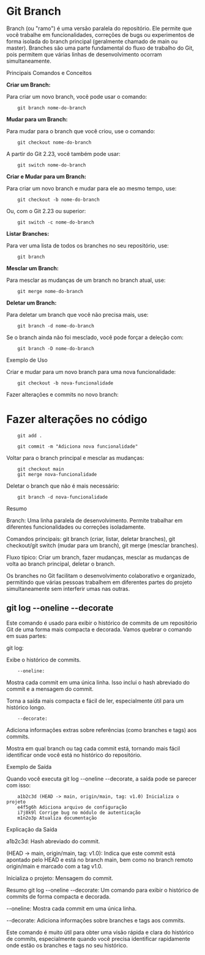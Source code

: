# Git Branch

Branch (ou "ramo") é uma versão paralela do repositório. Ele permite que você trabalhe em funcionalidades, correções de bugs ou experimentos de forma isolada do branch principal (geralmente chamado de main ou master). Branches são uma parte fundamental do fluxo de trabalho do Git, pois permitem que várias linhas de desenvolvimento ocorram simultaneamente.

Principais Comandos e Conceitos

**Criar um Branch:**

Para criar um novo branch, você pode usar o comando:

        git branch nome-do-branch


**Mudar para um Branch:**

Para mudar para o branch que você criou, use o comando:

        git checkout nome-do-branch

A partir do Git 2.23, você também pode usar:

        git switch nome-do-branch


**Criar e Mudar para um Branch:**

Para criar um novo branch e mudar para ele ao mesmo tempo, use:

        git checkout -b nome-do-branch

Ou, com o Git 2.23 ou superior:

        git switch -c nome-do-branch


**Listar Branches:**

Para ver uma lista de todos os branches no seu repositório, use:

        git branch



**Mesclar um Branch:**

Para mesclar as mudanças de um branch no branch atual, use:

        git merge nome-do-branch


**Deletar um Branch:**

Para deletar um branch que você não precisa mais, use:

        git branch -d nome-do-branch

Se o branch ainda não foi mesclado, você pode forçar a deleção com:

        git branch -D nome-do-branch



Exemplo de Uso

Criar e mudar para um novo branch para uma nova funcionalidade:

        git checkout -b nova-funcionalidade

Fazer alterações e commits no novo branch:

# Fazer alterações no código

        git add .

        git commit -m "Adiciona nova funcionalidade"

Voltar para o branch principal e mesclar as mudanças:


        git checkout main
        git merge nova-funcionalidade

Deletar o branch que não é mais necessário:

        git branch -d nova-funcionalidade


Resumo

Branch: Uma linha paralela de desenvolvimento. Permite trabalhar em diferentes funcionalidades ou correções isoladamente.

Comandos principais: git branch (criar, listar, deletar branches), git checkout/git switch (mudar para um branch), git merge (mesclar branches).

Fluxo típico: Criar um branch, fazer mudanças, mesclar as mudanças de volta ao branch principal, deletar o branch.

Os branches no Git facilitam o desenvolvimento colaborativo e organizado, permitindo que várias pessoas trabalhem em diferentes partes do projeto simultaneamente sem interferir umas nas outras.



## git log --oneline --decorate

Este comando é usado para exibir o histórico de commits de um repositório Git de uma forma mais compacta e decorada. Vamos quebrar o comando em suas partes:

git log:

Exibe o histórico de commits.

        --oneline:

Mostra cada commit em uma única linha. Isso inclui o hash abreviado do commit e a mensagem do commit.

Torna a saída mais compacta e fácil de ler, especialmente útil para um histórico longo.

        --decorate:

Adiciona informações extras sobre referências (como branches e tags) aos commits.

Mostra em qual branch ou tag cada commit está, tornando mais fácil identificar onde você está no histórico do repositório.

Exemplo de Saída

Quando você executa git log --oneline --decorate, a saída pode se parecer com isso:


        a1b2c3d (HEAD -> main, origin/main, tag: v1.0) Inicializa o projeto
        e4f5g6h Adiciona arquivo de configuração
        i7j8k9l Corrige bug no módulo de autenticação
        m1n2o3p Atualiza documentação

Explicação da Saída

a1b2c3d: Hash abreviado do commit.

(HEAD -> main, origin/main, tag: v1.0): Indica que este commit está apontado pelo HEAD e está no branch main, bem como no branch remoto origin/main e marcado com a tag v1.0.

Inicializa o projeto: Mensagem do commit.


Resumo
git log --oneline --decorate: Um comando para exibir o histórico de commits de forma compacta e decorada.

--oneline: Mostra cada commit em uma única linha.

--decorate: Adiciona informações sobre branches e tags aos commits.

Este comando é muito útil para obter uma visão rápida e clara do histórico de commits, especialmente quando você precisa identificar rapidamente onde estão os branches e tags no seu histórico.





